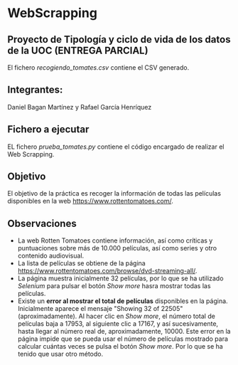 # WebScrapping

## Proyecto de Tipología y ciclo de vida de los datos de la UOC (ENTREGA PARCIAL)

El fichero *recogiendo_tomates.csv* contiene el CSV generado.

## Integrantes:

Daniel Bagan Martínez y Rafael García Henríquez

## Fichero a ejecutar

EL fichero *prueba_tomates.py* contiene el código encargado de realizar el Web Scrapping.

## Objetivo

El objetivo de la práctica es recoger la información de todas las películas disponibles en la web https://www.rottentomatoes.com/.

## Observaciones

- La web Rotten Tomatoes contiene información, así como críticas y puntuaciones sobre más de 10.000 películas, así como series y otro contenido audiovisual.
- La lista de películas se obtiene de la página https://www.rottentomatoes.com/browse/dvd-streaming-all/.
- La página muestra inicialmente 32 películas, por lo que se ha utilizado *Selenium* para pulsar el botón *Show more* hasra mostrar todas las películas.
- Existe un **error al mostrar el total de películas** disponibles en la página. Inicialmente aparece el mensaje "Showing 32 of 22505" (aproximadamente). Al hacer clic en *Show more*, el número total de películas baja a 17953, al siguiente clic a 17167, y así sucesivamente, hasta llegar al número real de, aproximadamente, 10000. Este error en la página impide que se pueda usar el número de películas mostrado para calcular cuántas veces se pulsa el botón *Show more*. Por lo que se ha tenido que usar otro método.

